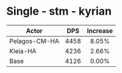 # Single - stm - kyrian
| Actor | DPS | Increase |
|---|:---:|:---:|
|Pelagos-CM-HA|4458|8.05%|
|Kleia-HA|4236|2.66%|
|Base|4126|0.00%|
